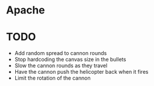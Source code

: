 # Apache

# TODO

* Add random spread to cannon rounds
* Stop hardcoding the canvas size in the bullets
* Slow the cannon rounds as they travel
* Have the cannon push the helicopter back when it fires
* Limit the rotation of the cannon
